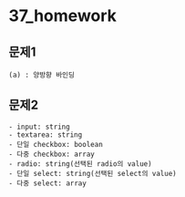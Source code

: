 # 37_homework

## 문제1

```
(a) : 양방향 바인딩
```



## 문제2

```
- input: string
- textarea: string
- 단일 checkbox: boolean
- 다중 checkbox: array
- radio: string(선택된 radio의 value)
- 단일 select: string(선택된 select의 value)
- 다중 select: array
```


